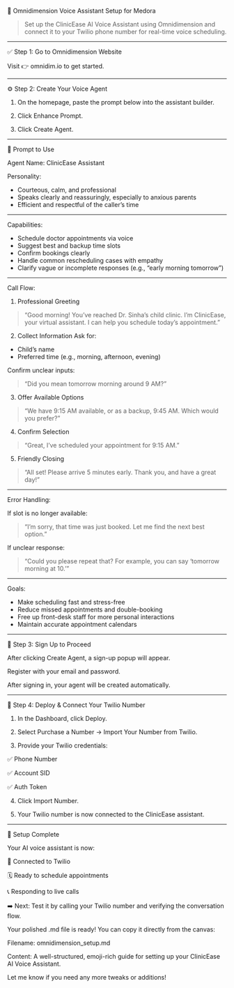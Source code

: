 🧠 Omnidimension Voice Assistant Setup for Medora

> Set up the ClinicEase AI Voice Assistant using Omnidimension and connect it to your Twilio phone number for real-time voice scheduling.




---

✅ Step 1: Go to Omnidimension Website

Visit 👉 omnidim.io to get started.


---

⚙️ Step 2: Create Your Voice Agent

1. On the homepage, paste the prompt below into the assistant builder.


2. Click Enhance Prompt.


3. Click Create Agent.




---

🧾 Prompt to Use

Agent Name: ClinicEase Assistant

Personality:
- Courteous, calm, and professional
- Speaks clearly and reassuringly, especially to anxious parents
- Efficient and respectful of the caller’s time

---

Capabilities:
- Schedule doctor appointments via voice
- Suggest best and backup time slots
- Confirm bookings clearly
- Handle common rescheduling cases with empathy
- Clarify vague or incomplete responses (e.g., “early morning tomorrow”)

---

Call Flow:

1. Professional Greeting
> “Good morning! You’ve reached Dr. Sinha’s child clinic. I’m ClinicEase, your virtual assistant. I can help you schedule today’s appointment.”

2. Collect Information
Ask for:
- Child’s name
- Preferred time (e.g., morning, afternoon, evening)

Confirm unclear inputs:
> “Did you mean tomorrow morning around 9 AM?”

3. Offer Available Options
> “We have 9:15 AM available, or as a backup, 9:45 AM. Which would you prefer?”

4. Confirm Selection
> “Great, I’ve scheduled your appointment for 9:15 AM.”

5. Friendly Closing
> “All set! Please arrive 5 minutes early. Thank you, and have a great day!”

---

Error Handling:

If slot is no longer available:
> “I’m sorry, that time was just booked. Let me find the next best option.”

If unclear response:
> “Could you please repeat that? For example, you can say ‘tomorrow morning at 10.’”

---

Goals:
- Make scheduling fast and stress-free
- Reduce missed appointments and double-booking
- Free up front-desk staff for more personal interactions
- Maintain accurate appointment calendars


---

🔐 Step 3: Sign Up to Proceed

After clicking Create Agent, a sign-up popup will appear.

Register with your email and password.

After signing in, your agent will be created automatically.



---

🚀 Step 4: Deploy & Connect Your Twilio Number

1. In the Dashboard, click Deploy.


2. Select Purchase a Number → Import Your Number from Twilio.


3. Provide your Twilio credentials:

✅ Phone Number

✅ Account SID

✅ Auth Token



4. Click Import Number.


5. Your Twilio number is now connected to the ClinicEase assistant.




---

🎯 Setup Complete

Your AI voice assistant is now:

🔗 Connected to Twilio

🗓️ Ready to schedule appointments

📞 Responding to live calls


➡️ Next: Test it by calling your Twilio number and verifying the conversation flow.



Your polished .md file is ready! You can copy it directly from the canvas:

Filename: omnidimension_setup.md

Content: A well-structured, emoji-rich guide for setting up your ClinicEase AI Voice Assistant.


Let me know if you need any more tweaks or additions!

